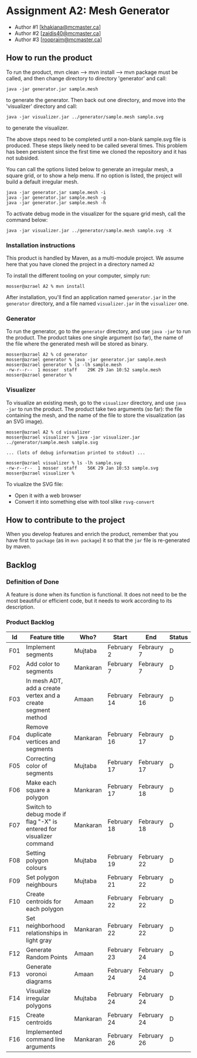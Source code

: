 # Assignment A2: Mesh Generator

- Author #1 [khakiana@mcmaster.ca]
- Author #2 [zaidis40@mcmaster.ca]
- Author #3 [roopraim@mcmaster.ca]

## How to run the product

To run the product, mvn clean --> mvn install --> mvn package must be called, and then change directory to directory 'generator' and call:

```
java -jar generator.jar sample.mesh
```

to generate the generator. Then back out one directory, and move into the 'visualizer' directory and call:

```
java -jar visualizer.jar ../generator/sample.mesh sample.svg
```

to generate the visualizer.

The above steps need to be completed until a non-blank sample.svg file is produced. These steps likely need to be called several times. This problem has been persistent since the first time we cloned the repository and it has not subsided.

You can call the options listed below to generate an irregular mesh, a square grid, or to show a help menu. If no option is listed, the project will build a default irregular mesh.

```
java -jar generator.jar sample.mesh -i
java -jar generator.jar sample.mesh -g
java -jar generator.jar sample.mesh -h
```

To activate debug mode in the visualizer for the square grid mesh, call the command below:

```
java -jar visualizer.jar ../generator/sample.mesh sample.svg -X
```

### Installation instructions

This product is handled by Maven, as a multi-module project. We assume here that you have cloned the project in a directory named `A2`

To install the different tooling on your computer, simply run:

```
mosser@azrael A2 % mvn install
```

After installation, you'll find an application named `generator.jar` in the `generator` directory, and a file named `visualizer.jar` in the `visualizer` one.

### Generator

To run the generator, go to the `generator` directory, and use `java -jar` to run the product. The product takes one single argument (so far), the name of the file where the generated mesh will be stored as binary.

```
mosser@azrael A2 % cd generator
mosser@azrael generator % java -jar generator.jar sample.mesh
mosser@azrael generator % ls -lh sample.mesh
-rw-r--r--  1 mosser  staff    29K 29 Jan 10:52 sample.mesh
mosser@azrael generator %
```

### Visualizer

To visualize an existing mesh, go to the `visualizer` directory, and use `java -jar` to run the product. The product take two arguments (so far): the file containing the mesh, and the name of the file to store the visualization (as an SVG image).

```
mosser@azrael A2 % cd visualizer
mosser@azrael visualizer % java -jar visualizer.jar ../generator/sample.mesh sample.svg

... (lots of debug information printed to stdout) ...

mosser@azrael visualizer % ls -lh sample.svg
-rw-r--r--  1 mosser  staff    56K 29 Jan 10:53 sample.svg
mosser@azrael visualizer %
```

To viualize the SVG file:

- Open it with a web browser
- Convert it into something else with tool slike `rsvg-convert`

## How to contribute to the project

When you develop features and enrich the product, remember that you have first to `package` (as in `mvn package`) it so that the `jar` file is re-generated by maven.

## Backlog

### Definition of Done

A feature is done when its function is functional. It does not need to be the most beautiful or efficient code, but it needs to work according to its description.

### Product Backlog

| Id  | Feature title                                                       | Who?     | Start       | End         | Status |
| :-: | ------------------------------------------------------------------- | -------- | ----------- | ----------- | ------ |
| F01 | Implement segments                                                  | Mujtaba  | February 2  | Febraury 7  | D      |
| F02 | Add color to segments                                               | Mankaran | February 7  | Febraury 7  | D      |
| F03 | In mesh ADT, add a create vertex and a create segment method        | Amaan    | February 14 | Febraury 16 | D      |
| F04 | Remove duplicate vertices and segments                              | Mankaran | February 16 | Febraury 17 | D      |
| F05 | Correcting color of segments                                        | Mujtaba  | February 17 | February 17 | D      |
| F06 | Make each square a polygon                                          | Mankaran | February 17 | Febraury 18 | D      |
| F07 | Switch to debug mode if flag "-X" is entered for visualizer command | Mankaran | February 18 | Febraury 18 | D      |
| F08 | Setting polygon colours                                             | Mujtaba  | February 19 | February 22 | D      |
| F09 | Set polygon neighbours                                              | Mujtaba  | February 21 | February 22 | D      |
| F10 | Create centroids for each polygon                                   | Amaan    | February 22 | February 22 | D      |
| F11 | Set neighborhood relationships in light gray                        | Mankaran | February 22 | February 22 | D      |
| F12 | Generate Random Points                                              | Amaan    | February 23 | February 24 | D      |
| F13 | Generate voronoi diagrams                                           | Amaan    | February 24 | February 24 | D      |
| F14 | Visualize irregular polygons                                        | Mujtaba  | February 24 | February 24 | D      |
| F15 | Create centroids                                                    | Mankaran | February 24 | February 24 | D      |
| F16 | Implemented command line arguments                                  | Mankaran | February 26 | February 26 | D      |
